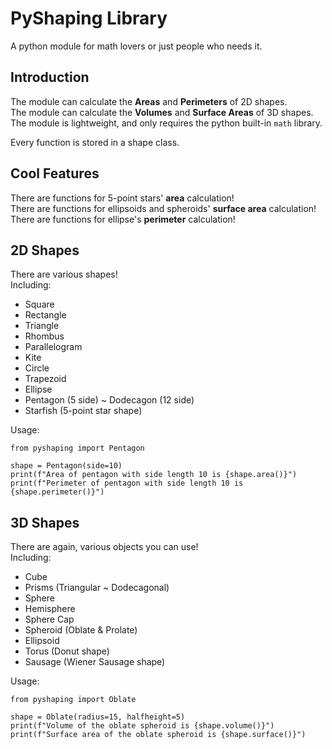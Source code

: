# PyShaping Library  
A python module for math lovers or just people who needs it.  
  
## Introduction  
The module can calculate the **Areas** and **Perimeters** of 2D shapes.  
The module can calculate the **Volumes** and **Surface Areas** of 3D shapes.  
The module is lightweight, and only requires the python built-in `math` library.  
  
Every function is stored in a shape class.  
  
## Cool Features  
There are functions for 5-point stars' **area** calculation!  
There are functions for ellipsoids and spheroids' **surface area** calculation!  
There are functions for ellipse's **perimeter** calculation!  
  
## 2D Shapes  
There are various shapes!  
Including:  
 - Square
 - Rectangle
 - Triangle
 - Rhombus
 - Parallelogram
 - Kite
 - Circle
 - Trapezoid
 - Ellipse
 - Pentagon (5 side) ~ Dodecagon (12 side)
 - Starfish (5-point star shape)

Usage:  
```
from pyshaping import Pentagon

shape = Pentagon(side=10)
print(f"Area of pentagon with side length 10 is {shape.area()}")
print(f"Perimeter of pentagon with side length 10 is {shape.perimeter()}")

```  
  
## 3D Shapes
There are again, various objects you can use!  
Including:  
 - Cube
 - Prisms (Triangular ~ Dodecagonal)
 - Sphere
 - Hemisphere
 - Sphere Cap
 - Spheroid (Oblate & Prolate)
 - Ellipsoid
 - Torus (Donut shape)
 - Sausage (Wiener Sausage shape)
  
Usage:  
```
from pyshaping import Oblate

shape = Oblate(radius=15, halfheight=5)
print(f"Volume of the oblate spheroid is {shape.volume()}")
print(f"Surface area of the oblate spheroid is {shape.surface()}")

```
